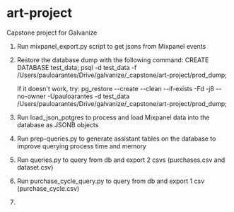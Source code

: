# art-project
Capstone project for Galvanize

1) Run mixpanel_export.py script to get jsons from Mixpanel events

2) Restore the database dump with the following command:
    CREATE DATABASE test_data;
    psql -d test_data -f /Users/pauloarantes/Drive/galvanize/_capstone/art-project/prod_dump;

    If it doesn't work, try:
    pg_restore --create --clean --if-exists -Fd -j8 --no-owner -Upauloarantes -d test_data /Users/pauloarantes/Drive/galvanize/_capstone/art-project/prod_dump;

3) Run load_json_potgres to process and load Mixpanel data into the database as JSONB objects

4) Run prep-queries.py to generate assistant tables on the database to improve querying process time and memory

5) Run queries.py to query from db and export 2 csvs (purchases.csv and dataset.csv)

6) Run purchase_cycle_query.py to query from db and export 1 csv (purchase_cycle.csv)

7)
